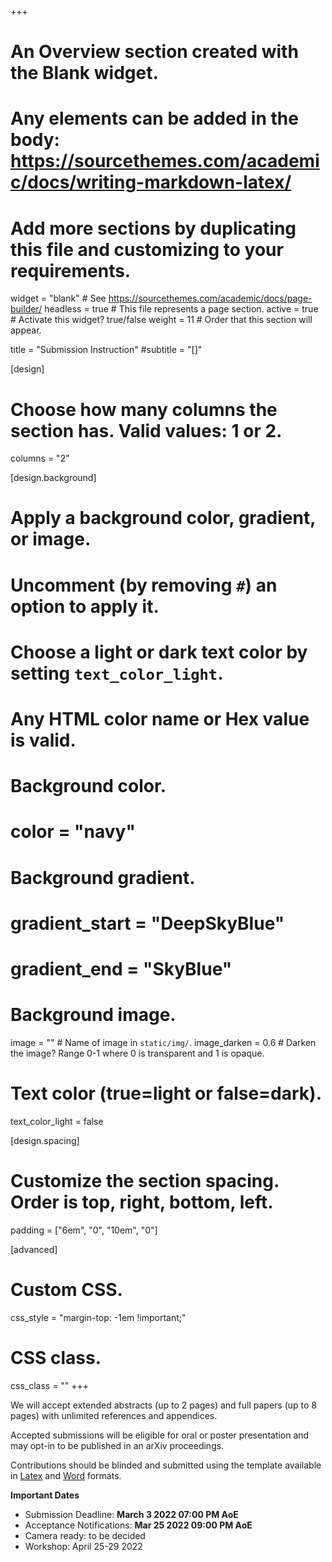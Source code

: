 +++
# An Overview section created with the Blank widget.
# Any elements can be added in the body: https://sourcethemes.com/academic/docs/writing-markdown-latex/
# Add more sections by duplicating this file and customizing to your requirements.

widget = "blank"  # See https://sourcethemes.com/academic/docs/page-builder/
headless = true  # This file represents a page section.
active = true  # Activate this widget? true/false
weight = 11  # Order that this section will appear.

title = "Submission Instruction"
#subtitle = "[]"

[design]
  # Choose how many columns the section has. Valid values: 1 or 2.
  columns = "2"

[design.background]
  # Apply a background color, gradient, or image.
  #   Uncomment (by removing `#`) an option to apply it.
  #   Choose a light or dark text color by setting `text_color_light`.
  #   Any HTML color name or Hex value is valid.

  # Background color.
  # color = "navy"
  
  # Background gradient.
  # gradient_start = "DeepSkyBlue"
  # gradient_end = "SkyBlue"
  
  # Background image.
  image = ""  # Name of image in `static/img/`.
  image_darken = 0.6  # Darken the image? Range 0-1 where 0 is transparent and 1 is opaque.

  # Text color (true=light or false=dark).
  text_color_light = false

[design.spacing]
  # Customize the section spacing. Order is top, right, bottom, left.
  padding = ["6em", "0", "10em", "0"]

[advanced]
 # Custom CSS. 
 css_style = "margin-top: -1em !important;"
 
 # CSS class.
 css_class = ""
+++



We will accept extended abstracts (up to 2 pages) and full papers (up to 8 pages) with unlimited references and appendices.

Accepted submissions will be eligible for oral or poster presentation and may opt-in to be published in an arXiv proceedings.

Contributions should be blinded and submitted using the template available in [Latex](https://github.com/hadyelsahar/Template-AfricaNLP-Workshop-at-ICLR-2022/tree/main/latex) and [Word](https://github.com/hadyelsahar/Template-AfricaNLP-Workshop-at-ICLR-2022/tree/main/docx) formats.


**Important Dates**

+ Submission Deadline: **March 3 2022  07:00 PM AoE**
+ Acceptance Notifications: **Mar 25  2022 09:00 PM AoE**
+ Camera ready: to be decided
+ Workshop: April 25-29 2022






